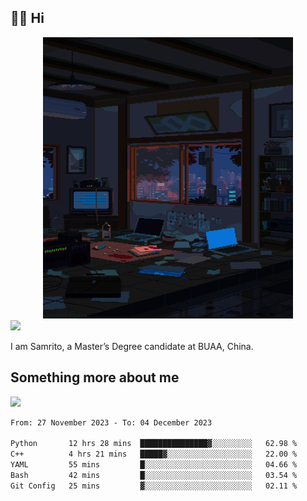## 👋🏻 Hi

<div align="center">
<img alt="GIF" src="https://github.com/xiangsam/xiangsam/blob/271390e4ab50820a4594e3cb94b7ffaa6293de72/0_0EUAvTumWsRa2k6F.gif" width=400 height=450/>
</div>

<a href="https://github.com/xiangsam">
  <img src="https://komarev.com/ghpvc/?username=xiangsam&style=flat-square" />
</a>

I am Samrito, a Master’s Degree candidate at BUAA, China.


## Something more about me
<a href="https://github.com/xiangsam">
  <img src="https://github-readme-stats.vercel.app/api?username=xiangsam&show_icons=true&hide_border=true" />
</a>

<!--
<a href="https://github.com/xiangsam">
  <img src="https://github-readme-stats.vercel.app/api/top-langs/?username=xiangsam&layout=compact" />
</a>
-->

<!--START_SECTION:waka-->

```txt
From: 27 November 2023 - To: 04 December 2023

Python       12 hrs 28 mins  ███████████████▓░░░░░░░░░   62.98 %
C++          4 hrs 21 mins   █████▓░░░░░░░░░░░░░░░░░░░   22.00 %
YAML         55 mins         █░░░░░░░░░░░░░░░░░░░░░░░░   04.66 %
Bash         42 mins         █░░░░░░░░░░░░░░░░░░░░░░░░   03.54 %
Git Config   25 mins         ▓░░░░░░░░░░░░░░░░░░░░░░░░   02.11 %
```

<!--END_SECTION:waka-->

<!---
xiangsam/xiangsam is a ✨ special ✨ repository because its `README.md` (this file) appears on your GitHub profile.
You can click the Preview link to take a look at your changes.
--->
